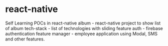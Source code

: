 # react-native
Self Learning POCs in react-native
album - react-native project to show list of album
tech-stack - list of technologies with sliding feature
auth - firebase authentication feature
manager - employee application using Modal, SMS and other features.
